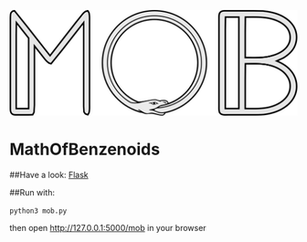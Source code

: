 ![MOB](static/images/logo.png "")
# MathOfBenzenoids
##Have a look: [Flask](http://flask.pocoo.org/docs/0.12/quickstart/#a-minimal-application)

##Run with: 

```python3 mob.py```

then open http://127.0.0.1:5000/mob in your browser	
